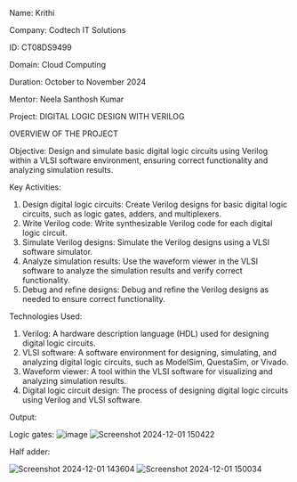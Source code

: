 Name: Krithi

Company: Codtech IT Solutions

ID: CT08DS9499

Domain: Cloud Computing

Duration: October to November 2024

Mentor: Neela Santhosh Kumar

Project: DIGITAL LOGIC DESIGN WITH VERILOG

OVERVIEW OF THE PROJECT

Objective:
Design and simulate basic digital logic circuits using Verilog within a VLSI software environment, ensuring correct functionality and analyzing simulation results.

Key Activities:
1. Design digital logic circuits: Create Verilog designs for basic digital logic circuits, such as logic gates, adders, and multiplexers.
2. Write Verilog code: Write synthesizable Verilog code for each digital logic circuit.
3. Simulate Verilog designs: Simulate the Verilog designs using a VLSI software simulator.
4. Analyze simulation results: Use the waveform viewer in the VLSI software to analyze the simulation results and verify correct functionality.
5. Debug and refine designs: Debug and refine the Verilog designs as needed to ensure correct functionality.


Technologies Used:
1. Verilog: A hardware description language (HDL) used for designing digital logic circuits.
2. VLSI software: A software environment for designing, simulating, and analyzing digital logic circuits, such as ModelSim, QuestaSim, or Vivado.
3. Waveform viewer: A tool within the VLSI software for visualizing and analyzing simulation results.
4. Digital logic circuit design: The process of designing digital logic circuits using Verilog and VLSI software.




Output:

Logic gates:
![image](https://github.com/user-attachments/assets/bcab9465-1a4e-4b83-bc5f-76ccd33d0ff2)
![Screenshot 2024-12-01 150422](https://github.com/user-attachments/assets/91acc9c4-84fb-43a4-8235-a2f5f0e7b3a0)

Half adder:




![Screenshot 2024-12-01 143604](https://github.com/user-attachments/assets/212ae230-e3ba-40a1-be9f-7ba5ae45c07b)
![Screenshot 2024-12-01 150034](https://github.com/user-attachments/assets/f04a6114-b6b9-49f1-8dd3-d589a0d28d5b)


